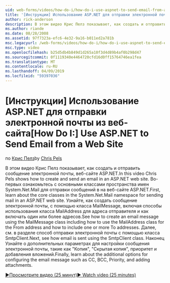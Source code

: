 ```yaml
---
uid: web-forms/videos/how-do-i/how-do-i-use-aspnet-to-send-email-from-a-web-site
title: '[Инструкции] Использование ASP.NET для отправки электронной почты из веб-сайта | Документация Майкрософт'
author: rick-anderson
description: В этом видео Крис Пелз показывает, как создать и отправить сообщение электронной почты, веб-сайте ASP.NET. Во-первых ознакомьтесь с основными классами f пространство имен System.Net.Mail...
ms.author: riande
ms.date: 08/28/2008
ms.assetid: 97f7323a-efc6-4e32-9a16-b011ed2a781b
msc.legacyurl: /web-forms/videos/how-do-i/how-do-i-use-aspnet-to-send-email-from-a-web-site
msc.type: video
ms.openlocfilehash: b25d5db4b849d1d265a10f3d4d89b4af0b298d47
ms.sourcegitcommit: 0f1119340e4464720cfd16d0ff15764746ea1fea
ms.translationtype: MT
ms.contentlocale: ru-RU
ms.lasthandoff: 04/09/2019
ms.locfileid: "59397036"
---
```

# <a name="how-do-i-use-aspnet-to-send-email-from-a-web-site"></a><span data-ttu-id="14fea-104">[Инструкции] Использование ASP.NET для отправки электронной почты из веб-сайта</span><span class="sxs-lookup"><span data-stu-id="14fea-104">[How Do I:] Use ASP.NET to Send Email from a Web Site</span></span>

<span data-ttu-id="14fea-105">по [Крис Пелз](https://twitter.com/chrispels)</span><span class="sxs-lookup"><span data-stu-id="14fea-105">by [Chris Pels](https://twitter.com/chrispels)</span></span>

<span data-ttu-id="14fea-106">В этом видео Крис Пелз показывает, как создать и отправить сообщение электронной почты, веб-сайте ASP.NET.</span><span class="sxs-lookup"><span data-stu-id="14fea-106">In this video Chris Pels shows how to create and send an email in an ASP.NET web site.</span></span> <span data-ttu-id="14fea-107">Во-первых ознакомьтесь с основными классами пространства имен System.Net.Mail для отправки сообщений в на веб-сайте ASP.NET.</span><span class="sxs-lookup"><span data-stu-id="14fea-107">First, learn about the core classes in the System.Net.Mail namespace for sending mail in an ASP.NET web site.</span></span> <span data-ttu-id="14fea-108">Узнайте, как создать сообщение электронной почты, с помощью класса MailMessage, включая способы использования класса MailAddress для адреса отправителя и как включать один или более адресов.</span><span class="sxs-lookup"><span data-stu-id="14fea-108">See how to create an email message using the MailMessage class including how to use the MailAddress class for the From address and how to include one or more To addresses.</span></span> <span data-ttu-id="14fea-109">Далее, см. в разделе способ отправки электронной почты с помощью класса SmtpClient.</span><span class="sxs-lookup"><span data-stu-id="14fea-109">Next, see how email is sent using the SmtpClient class.</span></span> <span data-ttu-id="14fea-110">Наконец Узнайте о дополнительных параметрах для настройки сообщения электронной почты, такие как "Копия", "Скрытая копия", приоритет и добавления вложений.</span><span class="sxs-lookup"><span data-stu-id="14fea-110">Finally, learn about the additional options for configuring the email message such as CC, BCC, Priority, and adding attachments.</span></span>

[<span data-ttu-id="14fea-111">&#9654;Просмотрите видео (25 минут)</span><span class="sxs-lookup"><span data-stu-id="14fea-111">&#9654; Watch video (25 minutes)</span></span>](https://channel9.msdn.com/Blogs/ASP-NET-Site-Videos/how-do-i-use-aspnet-to-send-email-from-a-web-site)
